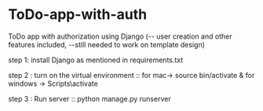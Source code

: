 # ToDo-app-with-auth
ToDo app with authorization using Django (-- user creation and other features included, --still needed to work on template design)

step 1: install Django as mentioned in requirements.txt

step 2 : turn on the virtual environment :: for mac-> source bin/activate & for windows -> Scripts\activate

step 3 : Run server :: python manage.py runserver
